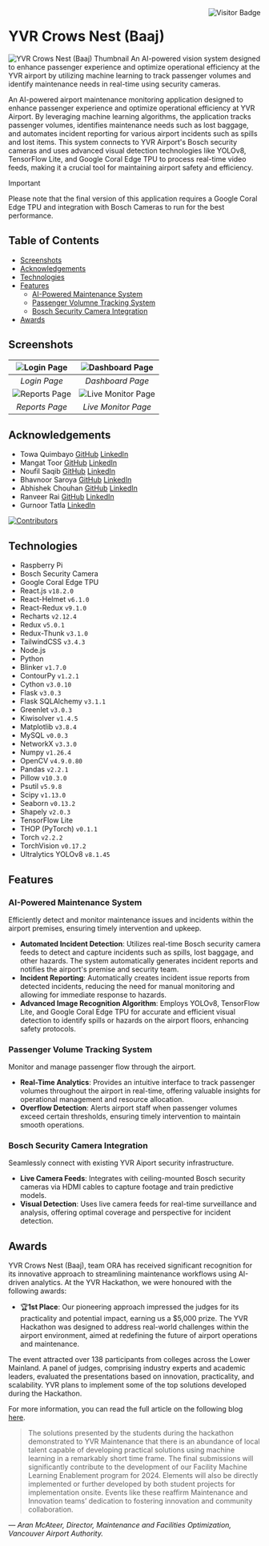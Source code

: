 <img align="right" alt="Visitor Badge" src="https://visitor-badge.laobi.icu/badge?page_id=towaquimbayo.YVR-Crows-Nest">

# YVR Crows Nest (Baaj)

![YVR Crows Nest (Baaj) Thumbnail](screenshots/yvr-crows-nest-thumbnail.jpg)
An AI-powered vision system designed to enhance passenger experience and optimize operational efficiency at the YVR airport by utilizing machine learning to track passenger volumes and identify maintenance needs in real-time using security cameras.

An AI-powered airport maintenance monitoring application designed to enhance passenger experience and optimize operational efficiency at YVR Airport. By leveraging machine learning algorithms, the application tracks passenger volumes, identifies maintenance needs such as lost baggage, and automates incident reporting for various airport incidents such as spills and lost items. This system connects to YVR Airport's Bosch security cameras and uses advanced visual detection technologies like YOLOv8, TensorFlow Lite, and Google Coral Edge TPU to process real-time video feeds, making it a crucial tool for maintaining airport safety and efficiency.

> [!IMPORTANT]
> Please note that the final version of this application requires a Google Coral Edge TPU and integration with Bosch Cameras to run for the best performance.

## Table of Contents

* [Screenshots](#screenshots)
* [Acknowledgements](#acknowledgements)
* [Technologies](#technologies)
* [Features](#features)
  * [AI-Powered Maintenance System](#ai-powered-maintenance-system)
  * [Passenger Volumne Tracking System](#passenger-volume-tracking-system)
  * [Bosch Security Camera Integration](#bosch-security-camera-integration)
* [Awards](#awards)

## Screenshots

| ![Login Page](screenshots/login.png) | ![Dashboard Page](screenshots/dashboard.png) |
|:--:|:--:|
| _Login Page_ | _Dashboard Page_ |
| ![Reports Page](screenshots/reports.png) | ![Live Monitor Page](screenshots/live_monitor.png) |
| _Reports Page_ | _Live Monitor Page_ |

## Acknowledgements

* Towa Quimbayo [GitHub](https://github.com/towaquimbayo) [LinkedIn](https://www.linkedin.com/in/towa-quimbayo/)
* Mangat Toor [GitHub](https://github.com/immangat) [LinkedIn](https://www.linkedin.com/in/immangat)
* Noufil Saqib [GitHub](https://github.com/noufilsaqib) [LinkedIn](https://www.linkedin.com/in/muhammad-noufil-saqib/)
* Bhavnoor Saroya [GitHub](https://github.com/BhavnoorSaroya) [LinkedIn](https://www.linkedin.com/in/bhavnoor-saroya)
* Abhishek Chouhan [GitHub](https://github.com/abhishekchouhannk) [LinkedIn](https://www.linkedin.com/in/abhishekchouhannk)
* Ranveer Rai [GitHub](https://github.com/Ranveerai03) [LinkedIn](http://www.linkedin.com/in/ranveer-rai)
* Gurnoor Tatla [LinkedIn](https://www.linkedin.com/in/gurnoortatla/)

[![Contributors](https://contrib.rocks/image?repo=towaquimbayo/YVR-Crows-Nest)](https://github.com/towaquimbayo/YVR-Crows-Nest/graphs/contributors)

## Technologies

* Raspberry Pi
* Bosch Security Camera
* Google Coral Edge TPU
* React.js `v18.2.0`
* React-Helmet `v6.1.0`
* React-Redux `v9.1.0`
* Recharts `v2.12.4`
* Redux `v5.0.1`
* Redux-Thunk `v3.1.0`
* TailwindCSS `v3.4.3`
* Node.js
* Python
* Blinker `v1.7.0`
* ContourPy `v1.2.1`
* Cython `v3.0.10`
* Flask `v3.0.3`
* Flask SQLAlchemy `v3.1.1`
* Greenlet `v3.0.3`
* Kiwisolver `v1.4.5`
* Matplotlib `v3.8.4`
* MySQL `v0.0.3`
* NetworkX `v3.3.0`
* Numpy `v1.26.4`
* OpenCV `v4.9.0.80`
* Pandas `v2.2.1`
* Pillow `v10.3.0`
* Psutil `v5.9.8`
* Scipy `v1.13.0`
* Seaborn `v0.13.2`
* Shapely `v2.0.3`
* TensorFlow Lite
* THOP (PyTorch) `v0.1.1`
* Torch `v2.2.2`
* TorchVision `v0.17.2`
* Ultralytics YOLOv8 `v8.1.45`

## Features

### AI-Powered Maintenance System

Efficiently detect and monitor maintenance issues and incidents within the airport premises, ensuring timely intervention and upkeep.

* __Automated Incident Detection__: Utilizes real-time Bosch security camera feeds to detect and capture incidents such as spills, lost baggage, and other hazards. The system automatically generates incident reports and notifies the airport's premise and security team.
* __Incident Reporting__: Automatically creates incident issue reports from detected incidents, reducing the need for manual monitoring and allowing for immediate response to hazards.
* __Advanced Image Recognition Algorithm__: Employs YOLOv8, TensorFlow Lite, and Google Coral Edge TPU for accurate and efficient visual detection to identify spills or hazards on the airport floors, enhancing safety protocols.

### Passenger Volume Tracking System

Monitor and manage passenger flow through the airport.

* __Real-Time Analytics__: Provides an intuitive interface to track passenger volumes throughout the airport in real-time, offering valuable insights for operational management and resource allocation.
* __Overflow Detection__: Alerts airport staff when passenger volumes exceed certain thresholds, ensuring timely intervention to maintain smooth operations.

### Bosch Security Camera Integration

Seamlessly connect with existing YVR Aiport security infrastructure.

* __Live Camera Feeds__: Integrates with ceiling-mounted Bosch security cameras via HDMI cables to capture footage and train predictive models.
* __Visual Detection__: Uses live camera feeds for real-time surveillance and analysis, offering optimal coverage and perspective for incident detection.

## Awards

YVR Crows Nest (Baaj), team ORA has received significant recognition for its innovative approach to streamlining maintenance workflows using AI-driven analytics. At the YVR Hackathon, we were honoured with the following awards:

* :trophy:__1st Place__: Our pioneering approach impressed the judges for its practicality and potential impact, earning us a $5,000 prize. The YVR Hackathon was designed to address real-world challenges within the airport environment, aimed at redefining the future of airport operations and maintenance.

The event attracted over 138 participants from colleges across the Lower Mainland. A panel of judges, comprising industry experts and academic leaders, evaluated the presentations based on innovation, practicality, and scalability. YVR plans to implement some of the top solutions developed during the Hackathon.

For more information, you can read the full article on the following blog [here](https://commons.bcit.ca/news/2024/05/yvr-hackathon-2024/).

> The solutions presented by the students during the hackathon demonstrated to YVR Maintenance that there is an abundance of local talent capable of developing practical solutions using machine learning in a remarkably short time frame. The final submissions will significantly contribute to the development of our Facility Machine Learning Enablement program for 2024. Elements will also be directly implemented or further developed by both student projects for implementation onsite. Events like these reaffirm Maintenance and Innovation teams’ dedication to fostering innovation and community collaboration.

_— Aran McAteer, Director, Maintenance and Facilities Optimization, Vancouver Airport Authority._
